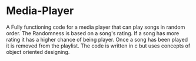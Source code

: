 # Media-Player
A Fully functioning code for a media player that can play songs in random order. The Randomness is based on a song's rating. If a song has more rating it has a higher chance of being player. Once a song has been played it is removed from the playlist. The code is written in c but uses concepts of object oriented designing.


